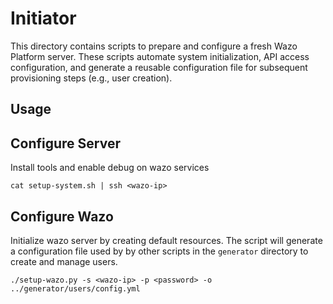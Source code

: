 # Initiator

This directory contains scripts to prepare and configure a fresh Wazo
Platform server. These scripts automate system initialization, API access
configuration, and generate a reusable configuration file for subsequent
provisioning steps (e.g., user creation).

## Usage

## Configure Server

Install tools and enable debug on wazo services

```shell
cat setup-system.sh | ssh <wazo-ip>
```

## Configure Wazo

Initialize wazo server by creating default resources.
The script will generate a configuration file used by by other scripts in the
`generator` directory to create and manage users.

```shell
./setup-wazo.py -s <wazo-ip> -p <password> -o ../generator/users/config.yml
```

